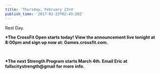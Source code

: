 ```yaml
---
title: 'Thursday, February 23rd'
publish_time: '2017-02-23T02:43:20Z'
---
```


Rest Day.

**\*The CrossFit Open starts today! View the announcement live tonight
at 8:00pm and sign up now at: Games.crossfit.com.**

 

**\*The next Strength Program starts March 4th. Email Eric at
fallscitystrength\@gmail for more info.**
